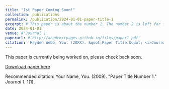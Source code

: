 ```yaml
---
title: "1st Paper Coming Soon!"
collection: publications
permalink: /publication/2024-01-01-paper-title-1
excerpt: #'This paper is about the number 1. The number 2 is left for future work.'
date: 2024-01-01
venue: #'Journal 1'
paperurl: #'http://academicpages.github.io/files/paper1.pdf'
citation: 'Hayden Webb, You. (20XX). &quot;Paper Title.&quot; <i>Journal XXXX</i>. 1(1).'
---
```

This paper is currently being worked on, please check back soon.

[Download paper here](http://academicpages.github.io/files/paper1.pdf)

Recommended citation: Your Name, You. (2009). "Paper Title Number 1." <i>Journal 1</i>. 1(1).